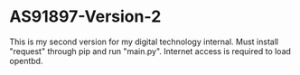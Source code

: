 # AS91897-Version-2
This is my second version for my digital technology internal. Must install "request" through pip and run "main.py". Internet access is required to load opentbd. 
